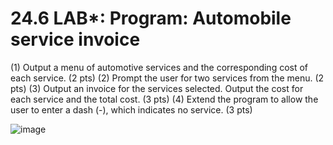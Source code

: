 # 24.6 LAB*: Program: Automobile service invoice
(1) Output a menu of automotive services and the corresponding cost of each service. (2 pts)
(2) Prompt the user for two services from the menu. (2 pts)
(3) Output an invoice for the services selected. Output the cost for each service and the total cost. (3 pts)
(4) Extend the program to allow the user to enter a dash (-), which indicates no service. (3 pts)

![image](https://github.com/PonguTracer/Auto-service-invoice/assets/67764701/0f252af0-8687-4b55-a57b-fa7bca39bf62)
